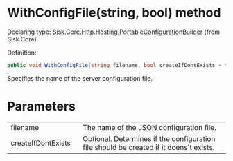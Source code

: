 <!--

Copyrights 2023 Sisk Framework - CypherPotato
Published under MIT license

!!! DO NOT EDIT THIS FILE !!!
This file was generated by a tool in the Sisk package. To edit the information in this documentation,
edit the XML documentation present in the Sisk source code.

-->


# WithConfigFile(string, bool) method

Declaring type: [Sisk.Core.Http.Hosting.PortableConfigurationBuilder](/read?q=/contents/spec/Sisk.Core.Http.Hosting.PortableConfigurationBuilder.md) (from Sisk.Core)


Definition:

```cs
public void WithConfigFile(string filename, bool createIfDontExists = false)
```

Specifies the name of the server configuration file.


# Parameters

<table>
    <tbody>
<tr>
    <td width="33%">filename</td>
    <td>The name of the JSON configuration file.</td>
</tr>
<tr>
    <td width="33%">createIfDontExists</td>
    <td>Optional. Determines if the configuration file should be created if it doens't exists.</td>
</tr>
    </tbody>
</table>
